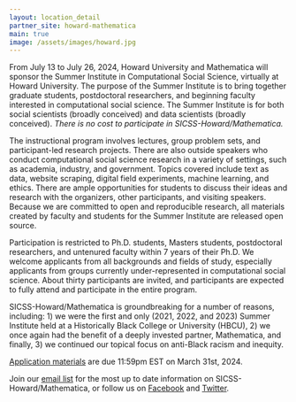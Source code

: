 ```yaml
---
layout: location_detail
partner_site: howard-mathematica
main: true
image: /assets/images/howard.jpg
---
```


From July 13 to July 26, 2024, Howard University and Mathematica will sponsor the Summer Institute in Computational Social Science, virtually at Howard University. The purpose of the Summer Institute is to bring together graduate students, postdoctoral researchers, and beginning faculty interested in computational social science. The Summer Institute is for both social scientists (broadly conceived) and data scientists (broadly conceived). <i>There is no cost to participate in SICSS-Howard/Mathematica.</i>

The instructional program involves lectures, group problem sets, and participant-led research projects. There are also outside speakers who conduct computational social science research in a variety of settings, such as academia, industry, and government. Topics covered include text as data, website scraping, digital field experiments, machine learning, and ethics. There are ample opportunities for students to discuss their ideas and research with the organizers, other participants, and visiting speakers. Because we are committed to open and reproducible research, all materials created by faculty and students for the Summer Institute are released open source.

Participation is restricted to Ph.D. students, Masters students, postdoctoral researchers, and untenured faculty within 7 years of their Ph.D. We welcome applicants from all backgrounds and fields of study, especially applicants from groups currently under-represented in computational social science. About thirty participants are invited, and participants are expected to fully attend and participate in the entire program.

SICSS-Howard/Mathematica is groundbreaking for a number of reasons, including: 1) we were the first and only (2021, 2022, and 2023) Summer Institute held at a Historically Black College or University (HBCU), 2) we once again had the benefit of a deeply invested partner, Mathematica, and finally, 3) we continued our topical focus on anti-Black racism and inequity.

[Application materials](https://compsocialscience.github.io/summer-institute/2024/howard-mathematica/apply) are due 11:59pm EST on March 31st, 2024.

Join our [email list](https://docs.google.com/forms/d/e/1FAIpQLSfD7YNUdhhngu4glivO2CAzKX1ief6p2Yyj2B49cdwgk-qwCA/viewform) for the most up to date information on SICSS-Howard/Mathematica, or follow us on [Facebook](https://www.facebook.com/SICSS.Howard.Mathematica) and [Twitter](https://twitter.com/sicss_howard).

